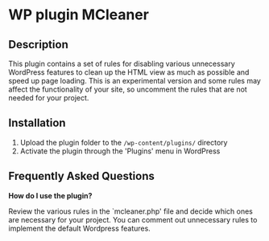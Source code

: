 # WP plugin MCleaner

## Description

This plugin contains a set of rules for disabling various unnecessary WordPress features to clean up the HTML view as much as possible and speed up page loading. This is an experimental version and some rules may affect the functionality of your site, so uncomment the rules that are not needed for your project.
 
## Installation
 
1. Upload the plugin folder to the `/wp-content/plugins/` directory
2. Activate the plugin through the 'Plugins' menu in WordPress
 
## Frequently Asked Questions

**How do I use the plugin?**

Review the various rules in the `mcleaner.php' file and decide which ones are necessary for your project. You can comment out unnecessary rules to implement the default Wordpress features.
